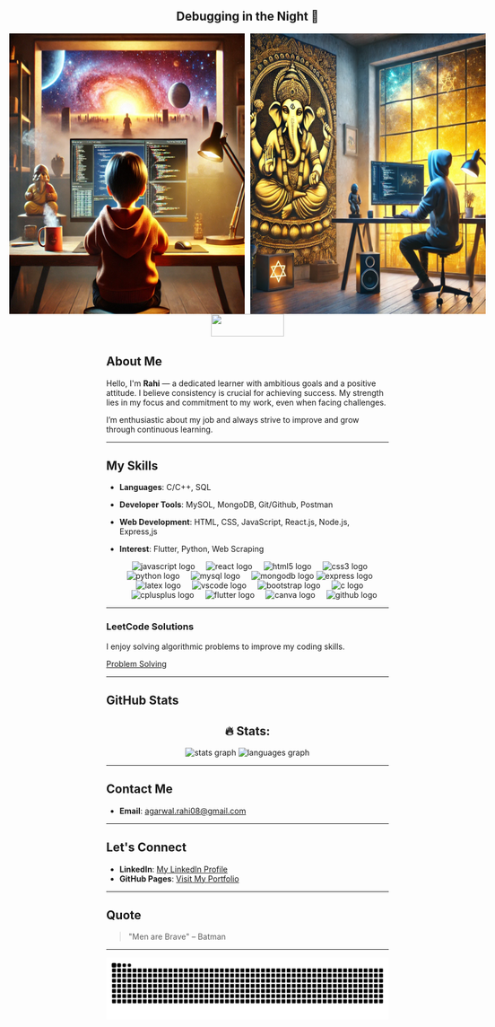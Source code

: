 <h2 align="center">Debugging in the Night 🔮</h2>

<div style="display: flex; justify-content: center; align-items: center; gap: 10px;">
  <img height="500" width="420" src="/Images/A.webp" alt="Image A" />
  <img height="500" width="420" src="/Images/B.webp" alt="Image B" />
</div>

<div align="center">
  <img src="https://visitor-badge.laobi.icu/badge?page_id=rahiaag.rahiaag&" width="130" height="40" />
</div>


## About Me

Hello, I'm **Rahi** —  a dedicated learner with ambitious goals and a positive attitude. I believe consistency is crucial for achieving success. My strength lies in my focus and commitment to my work, even when facing challenges.

I’m enthusiastic about my job and always strive to improve and grow through continuous learning.
 
---



## My Skills

- **Languages**: C/C++, SQL
- **Developer Tools**: MySOL, MongoDB, Git/Github, Postman
- **Web Development**: HTML, CSS, JavaScript, React.js, Node.js, Express,js
- **Interest**: Flutter, Python, Web Scraping

  <div align="center">
  <img src="https://cdn.jsdelivr.net/gh/devicons/devicon/icons/javascript/javascript-original.svg" height="40" alt="javascript logo"  />
  <img width="12" />
  <img src="https://cdn.jsdelivr.net/gh/devicons/devicon/icons/react/react-original.svg" height="40" alt="react logo"  />
  <img width="12" />
  <img src="https://cdn.jsdelivr.net/gh/devicons/devicon/icons/html5/html5-original.svg" height="40" alt="html5 logo"  />
  <img width="12" />
  <img src="https://cdn.jsdelivr.net/gh/devicons/devicon/icons/css3/css3-original.svg" height="40" alt="css3 logo"  />
  <img width="12" />
  <img src="https://cdn.jsdelivr.net/gh/devicons/devicon/icons/python/python-original.svg" height="40" alt="python logo"  />
  <img width="12" />
  <img src="https://cdn.jsdelivr.net/gh/devicons/devicon/icons/mysql/mysql-original.svg" height="40" alt="mysql logo"  />
  <img width="12" />
  <img src="https://cdn.jsdelivr.net/gh/devicons/devicon/icons/mongodb/mongodb-original.svg" height="40" alt="mongodb logo"  />
  <img src="https://cdn.jsdelivr.net/gh/devicons/devicon/icons/express/express-original.svg" height="40" alt="express logo"  />
  <img width="12" />
  <img src="https://cdn.jsdelivr.net/gh/devicons/devicon/icons/latex/latex-original.svg" height="40" alt="latex logo"  />
  <img width="12" />
  <img src="https://cdn.jsdelivr.net/gh/devicons/devicon/icons/vscode/vscode-original.svg" height="40" alt="vscode logo"  />
  <img width="12" />
  <img src="https://cdn.jsdelivr.net/gh/devicons/devicon/icons/bootstrap/bootstrap-original.svg" height="40" alt="bootstrap logo"  />
  <img width="12" />
  <img src="https://cdn.jsdelivr.net/gh/devicons/devicon/icons/c/c-original.svg" height="40" alt="c logo"  />
  <img width="12" />
  <img src="https://cdn.jsdelivr.net/gh/devicons/devicon/icons/cplusplus/cplusplus-original.svg" height="40" alt="cplusplus logo"  />
  <img width="12" />
  <img src="https://cdn.jsdelivr.net/gh/devicons/devicon/icons/flutter/flutter-original.svg" height="40" alt="flutter logo"  />
  <img width="12" />
  <img src="https://cdn.jsdelivr.net/gh/devicons/devicon/icons/canva/canva-original.svg" height="40" alt="canva logo"  />
  <img width="12" />
  <img src="https://cdn.jsdelivr.net/gh/devicons/devicon/icons/github/github-original.svg" height="40" alt="github logo"  />
</div>

---


### LeetCode Solutions
I enjoy solving algorithmic problems to improve my coding skills.

[Problem Solving](https://github.com/rahiaag/Chill_Guy)

---

## GitHub Stats

<h2 align="center">🔥 Stats:</h2>
<div align="center">
  <img src="https://github-readme-stats.vercel.app/api?username=rahiaag&hide_title=false&hide_rank=false&show_icons=true&include_all_commits=true&count_private=true&disable_animations=false&theme=dracula&locale=en&hide_border=false" height="170" alt="stats graph"/>
  <img src="https://github-readme-stats.vercel.app/api/top-langs?username=rahiaag&locale=en&hide_title=false&layout=compact&card_width=320&langs_count=5&theme=dracula&hide_border=false" height="170" alt="languages graph"/>
</div>

---

## Contact Me

- **Email**: [agarwal.rahi08@gmail.com](mailto:agarwal.rahi08@gmail.com)

---

## Let's Connect

- **LinkedIn**: [My LinkedIn Profile](https://www.linkedin.com/in/rahi-agarwal/)
- **GitHub Pages**: [Visit My Portfolio](https://rahiaag.github.io/rahi-Profile/)

---

## Quote

> "Men are Brave" – Batman

---
<div style="display: flex; justify-content: space-between; align-items: flex-start;">
  <!-- Connect with me section on the left -->
 
</div>


 





<img src="https://raw.githubusercontent.com/rahiaag/rahiaag/output/snake.svg" alt="Snake animation" />
